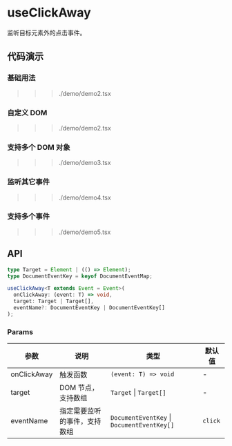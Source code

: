 # useClickAway

监听目标元素外的点击事件。

## 代码演示

### 基础用法

>>> ./demo/demo2.tsx

### 自定义 DOM

>>> ./demo/demo2.tsx

### 支持多个 DOM 对象

>>> ./demo/demo3.tsx

### 监听其它事件

>>> ./demo/demo4.tsx

### 支持多个事件

>>> ./demo/demo5.tsx

## API

```typescript
type Target = Element | (() => Element);
type DocumentEventKey = keyof DocumentEventMap;

useClickAway<T extends Event = Event>(
  onClickAway: (event: T) => void,
  target: Target | Target[],
  eventName?: DocumentEventKey | DocumentEventKey[]
);
```

### Params

| 参数        | 说明                         | 类型                                       | 默认值  |
| ----------- | ---------------------------- | ------------------------------------------ | ------- |
| onClickAway | 触发函数                     | `(event: T) => void`                       | -       |
| target      | DOM 节点，支持数组           | `Target` \| `Target[]`                     | -       |
| eventName   | 指定需要监听的事件，支持数组 | `DocumentEventKey` \| `DocumentEventKey[]` | `click` |
